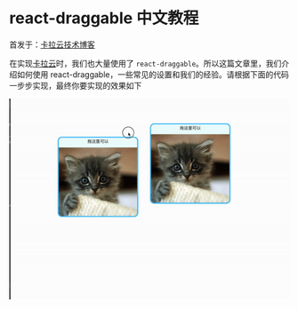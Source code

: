 

# react-draggable 中文教程

首发于：[卡拉云技术博客](https://kalacloud.com/blog/react-draggable-tutorial/)




在实现[卡拉云](/blog)时，我们也大量使用了 `react-draggable`。所以这篇文章里，我们介绍如何使用 react-draggable，一些常见的设置和我们的经验。请根据下面的代码一步步实现，最终你要实现的效果如下


![react-draggable 最终效果](./react-draggable-final.gif)
